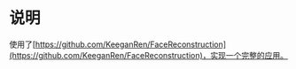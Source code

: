 # 说明
使用了[https://github.com/KeeganRen/FaceReconstruction](https://github.com/KeeganRen/FaceReconstruction)，实现一个完整的应用。
